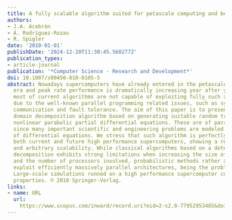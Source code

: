 ```yaml
---
title: A fully scalable algorithm suited for petascale computing and beyond
authors:
- J.A. Acebrón
- Á. Rodríguez-Rozas
- R. Spigler
date: '2010-01-01'
publishDate: '2024-12-20T11:30:45.560277Z'
publication_types:
- article-journal
publication: '*Computer Science - Research and Development*'
doi: 10.1007/s00450-010-0105-5
abstract: Nowadays supercomputers have already entered in the petascale computing
  era and peak rate performance is dramatically increasing year after year. However,
  most of current algorithms are not capable of exploiting fully such a technology
  due to the well-known parallel programming related issues, such as synchronization,
  communication and fault tolerance. The aim of this paper is to present a probabilistic
  domain decomposition algorithm based on generating suitable random trees for solving
  nonlinear parabolic partial differential equations. These are of paramount importance
  since many important scientific and engineering problems are modeled by such type
  of differential equations. We stress that such algorithm is perfectly suited for
  both current and future high performance supercomputers, showing a remarkable performance
  and arbitrary scalability. While classical algorithms based on a deterministic domain
  decomposition exhibits strong limitations when increasing the size of the problem
  and the number of processors involved, probabilistic methods rather allow us to
  exploit efficiently massively parallel architectures, being the problem fully decoupled.
  Large-scale simulations runned on a high performance supercomputer confirm such
  properties. © 2010 Springer-Verlag.
links:
- name: URL
  url: 
    https://www.scopus.com/inward/record.uri?eid=2-s2.0-77952953485&doi=10.1007%2fs00450-010-0105-5&partnerID=40&md5=15b9f8d983e6a9bfa12a4f14057c3536
---
```

